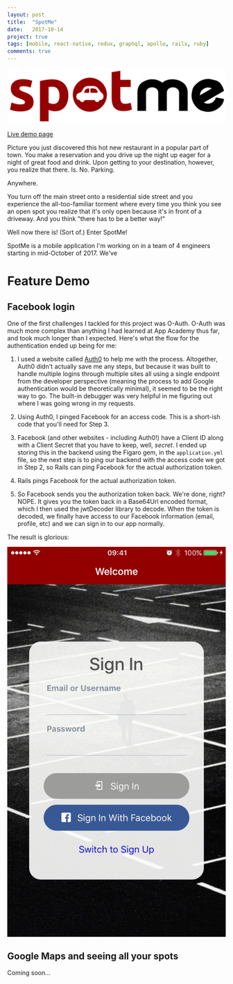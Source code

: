 ```yaml
---
layout: post
title:  "SpotMe"
date:   2017-10-14
project: true
tags: [mobile, react-native, redux, graphql, apollo, rails, ruby]
comments: true
---
```


![Alt text](/assets/images/spotme-logo.png "Logo")

[Live demo page](https://aldahir15.github.io/SpotMeApp/)

Picture you just discovered this hot new restaurant in a popular part of town. You make a reservation and you drive up the night up eager for a night of great food and drink. Upon getting to your destination, however, you realize that there. Is. No. Parking.

Anywhere.

You turn off the main street onto a residential side street and you experience the all-too-familiar torment where every time you think you see an open spot you realize that it's only open because it's in front of a driveway. And you think "there has to be a better way!"

Well now there is! (Sort of.) Enter SpotMe!

SpotMe is a mobile application I'm working on in a team of 4 engineers starting in mid-October of 2017. We've 

# Feature Demo

## Facebook login

One of the first challenges I tackled for this project was O-Auth. O-Auth was much more complex than anything I had learned at App Academy thus far, and took much longer than I expected. Here's what the flow for the authentication ended up being for me:

1. I used a website called [Auth0](www.auth0.com) to help me with the process. Altogether, Auth0 didn't actually save me any steps, but because it was built to handle multiple logins through multiple sites all using a single endpoint from the developer perspective (meaning the process to add Google authentication would be theoretically minimal), it seemed to be the right way to go. The built-in debugger was very helpful in me figuring out where I was going wrong in my requests.

2. Using Auth0, I pinged Facebook for an access code. This is a short-ish code that you'll need for Step 3.

3. Facebook (and other websites - including Auth0!) have a Client ID along with a Client Secret that you have to keep, well, _secret_. I ended up storing this in the backend using the Figaro gem, in the `application.yml` file, so the next step is to ping our backend with the access code we got in Step 2, so Rails can ping Facebook for the actual authorization token.

4. Rails pings Facebook for the actual authorization token.

5. So Facebook sends you the authorization token back. We're done, right? NOPE. It gives you the token back in a Base64Url encoded format, which I then used the jwtDecoder library to decode. When the token is decoded, we finally have access to our Facebook information (email, profile, etc) and we can sign in to our app normally.

The result is glorious:

![Alt text](/assets/images/spotme-fb-login.gif "Logo")

## Google Maps and seeing all your spots

Coming soon...